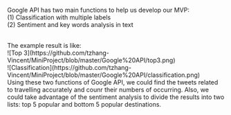 
Google API has two main functions to help us develop our MVP:<br>
(1) Classification with multiple labels <br>
(2) Sentiment and key words analysis in text

<br>
The example result is like: <br>
![Top 3](https://github.com/tzhang-Vincent/MiniProject/blob/master/Google%20API/top3.png)
<br>
![Classification](https://github.com/tzhang-Vincent/MiniProject/blob/master/Google%20API/classification.png)
<br>
Using these two functions of Google API, we could find the tweets related to travelling accurately and counr their numbers of occurring. Also, we could take advantage of the sentiment analysis to divide the results into two lists: top 5 popular and bottom 5 popular destinations.
<br>
